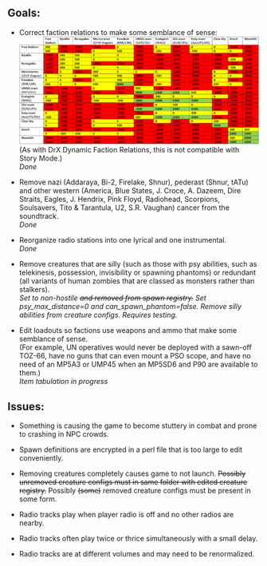 ## Goals:

- Correct faction relations to make some semblance of sense:
![STALKER_faction_relations_differential.png](https://github.com/GitWasAMistakeItsNothingButTrash/STALKER-Anomaly/blob/master/STALKER_faction_relations_differential.png)
  (As with DrX Dynamic Faction Relations, this is not compatible with Story Mode.) \
  *Done*

- Remove nazi (Addaraya, Bi-2, Firelake, Shnur), pederast (Shnur, tATu) and other western (America, Blue States, J. Croce, A. Dazeem, Dire Straits, Eagles, J. Hendrix, Pink Floyd, Radiohead, Scorpions, Soulsavers, Tito & Tarantula, U2, S.R. Vaughan) cancer from the soundtrack. \
  *Done*

- Reorganize radio stations into one lyrical and one instrumental. \
  *Done*

- Remove creatures that are silly (such as those with psy abilities, such as telekinesis, possession, invisibility or spawning phantoms) or redundant (all variants of human zombies that are classed as monsters rather than stalkers). \
  *Set to non-hostile ~~and removed from spawn registry.~~ Set psy_max_distance=0 and can_spawn_phantom=false. Remove silly abilities from creature configs. Requires testing.*

- Edit loadouts so factions use weapons and ammo that make some semblance of sense. \
(For example, UN operatives would never be deployed with a sawn-off TOZ-66, have no guns that can even mount a PSO scope, and have no need of an MP5A3 or UMP45 when an MP5SD6 and P90 are available to them.) \
  *Item tabulation in progress*


## Issues:

- Something is causing the game to become stuttery in combat and prone to crashing in NPC crowds.

- Spawn definitions are encrypted in a perl file that is too large to edit conveniently.

- Removing creatures completely causes game to not launch. ~~Possibly unremoved creature configs must in same folder with edited creature registry.~~ Possibly ~~(some)~~ removed creature configs must be present in some form.

- Radio tracks play when player radio is off and no other radios are nearby.

- Radio tracks often play twice or thrice simultaneously with a small delay.

- Radio tracks are at different volumes and may need to be renormalized.
